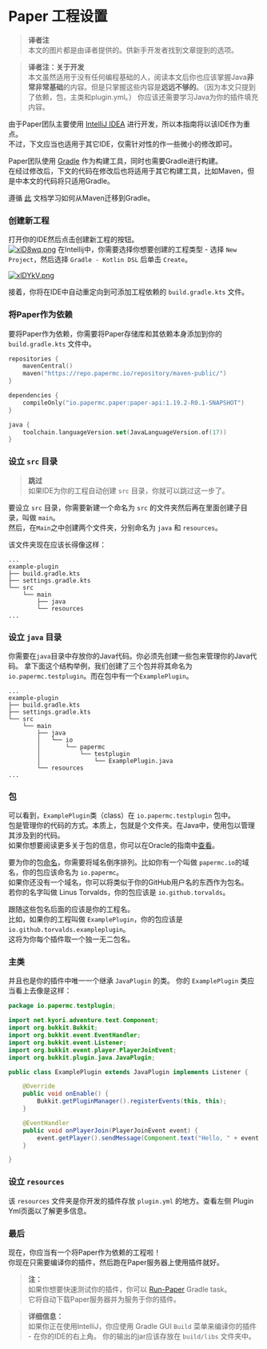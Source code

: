 # Paper 工程设置

> **译者注**  
> 本文的图片都是由译者提供的。供新手开发者找到文章提到的选项。
 
> **译者注：关于开发**  
> 本文虽然适用于没有任何编程基础的人，阅读本文后你也应该掌握Java**非常非常基础**的内容。但是只掌握这些内容是**远远不够的**。（因为本文只提到了依赖，包，主类和plugin.yml。）
> 你应该还需要学习Java为你的插件填充内容。

由于Paper团队主要使用 [IntelliJ IDEA](https://www.jetbrains.com/idea/) 进行开发，所以本指南将以该IDE作为重点。    
不过，下文应当也适用于其它IDE，仅需针对性的作一些微小的修改即可。  

Paper团队使用 [Gradle](https://gradle.org/) 作为构建工具，同时也需要Gradle进行构建。    
在经过修改后，下文的代码在修改后也将适用于其它构建工具，比如Maven，但是中本文的代码将只适用Gradle。

遵循 [此](https://docs.gradle.org/current/userguide/migrating_from_maven.html) 文档学习如何从Maven迁移到Gradle。

### 创建新工程

打开你的IDE然后点击创建新工程的按钮。  
[![xlD8wq.png](https://s1.ax1x.com/2022/10/05/xlD8wq.png)](https://imgse.com/i/xlD8wq)
在Intellij中，你需要选择你想要创建的工程类型 - 选择 `New Project`，然后选择 `Gradle - Kotlin DSL` 后单击 `Create`。  

[![xlDYkV.png](https://s1.ax1x.com/2022/10/05/xlDYkV.png)](https://imgse.com/i/xlDYkV)  

接着，你将在IDE中自动重定向到可添加工程依赖的 `build.gradle.kts` 文件。  

### 将Paper作为依赖

要将Paper作为依赖，你需要将Paper存储库和其依赖本身添加到你的 `build.gradle.kts` 文件中。  

```kotlin
repositories {
    mavenCentral()
    maven("https://repo.papermc.io/repository/maven-public/")
}

dependencies {
    compileOnly("io.papermc.paper:paper-api:1.19.2-R0.1-SNAPSHOT")
}

java {
    toolchain.languageVersion.set(JavaLanguageVersion.of(17))
}
```

### 设立 `src` 目录

> **跳过**  
> 如果IDE为你的工程自动创建 `src` 目录，你就可以跳过这一步了。

要设立 `src` 目录，你需要新建一个命名为 `src` 的文件夹然后再在里面创建子目录，叫做 `main`。  
然后，在`Main`之中创建两个文件夹，分别命名为 `java` 和 `resources`。  

该文件夹现在应该长得像这样：

```
...
example-plugin
├── build.gradle.kts
├── settings.gradle.kts
└── src
    └── main
        ├── java
        └── resources
...
```

### 设立 `java` 目录

你需要在`java`目录中存放你的Java代码。你必须先创建一些包来管理你的Java代码。
拿下面这个结构举例，我们创建了三个包并将其命名为 `io.papermc.testplugin`。而在包中有一个`ExamplePlugin`。

```
...
example-plugin
├── build.gradle.kts
├── settings.gradle.kts
└── src
    └── main
        ├── java
        │   └── io
        │       └── papermc
        │           └── testplugin
        │               └── ExamplePlugin.java
        └── resources
...
```

### 包

可以看到，`ExamplePlugin`类（class）在 `io.papermc.testplugin` 包中。  
包是管理你的代码的方式。本质上，包就是个文件夹。在Java中，使用包以管理其涉及到的代码。  
如果你想要阅读更多关于包的信息，你可以在Oracle的指南中[查看](https://docs.oracle.com/javase/tutorial/java/package/packages.html)。  

要为你的包[命名](https://docs.oracle.com/javase/tutorial/java/package/namingpkgs.html)，你需要将域名倒序排列。比如你有一个叫做 `papermc.io`的域名，你的包应该命名为 `io.papermc`。  
如果你还没有一个域名，你可以将类似于你的GitHub用户名的东西作为包名。  
若你的名字叫做 Linus Torvalds，你的包应该是 `io.github.torvalds`。  

跟随这些包名后面的应该是你的工程名。  
比如，如果你的工程叫做 `ExamplePlugin`，你的包应该是`io.github.torvalds.exampleplugin`。  
这将为你每个插件取一个独一无二包名。

### 主类

并且也是你的插件中唯一一个继承 `JavaPlugin` 的类。 
你的 `ExamplePlugin` 类应当看上去像是这样：

```java
package io.papermc.testplugin;

import net.kyori.adventure.text.Component;
import org.bukkit.Bukkit;
import org.bukkit.event.EventHandler;
import org.bukkit.event.Listener;
import org.bukkit.event.player.PlayerJoinEvent;
import org.bukkit.plugin.java.JavaPlugin;

public class ExamplePlugin extends JavaPlugin implements Listener {

    @Override
    public void onEnable() {
        Bukkit.getPluginManager().registerEvents(this, this);
    }

    @EventHandler
    public void onPlayerJoin(PlayerJoinEvent event) {
        event.getPlayer().sendMessage(Component.text("Hello, " + event.getPlayer().getName() + "!"));
    }

}
```

### 设立 `resources` 

该 `resources` 文件夹是你开发的插件存放 `plugin.yml` 的地方。查看左侧 Plugin Yml页面以了解更多信息。  

### 最后

现在，你应当有一个将Paper作为依赖的工程啦！  
你现在只需要编译你的插件，然后跑在Paper服务器上使用插件就好。  

> **注：**  
> 如果你想要快速测试你的插件，你可以 [Run-Paper](https://github.com/jpenilla/run-paper) Gradle task。  
> 它将自动下载Paper服务器并为服务于你的插件。  

> **详细信息：**    
> 如果你正在使用IntelliJ，你应使用 Gradle GUI `Build` 菜单来编译你的插件 - 在你的IDE的右上角。
> 你的输出的jar应该存放在 `build/libs` 文件夹中。
